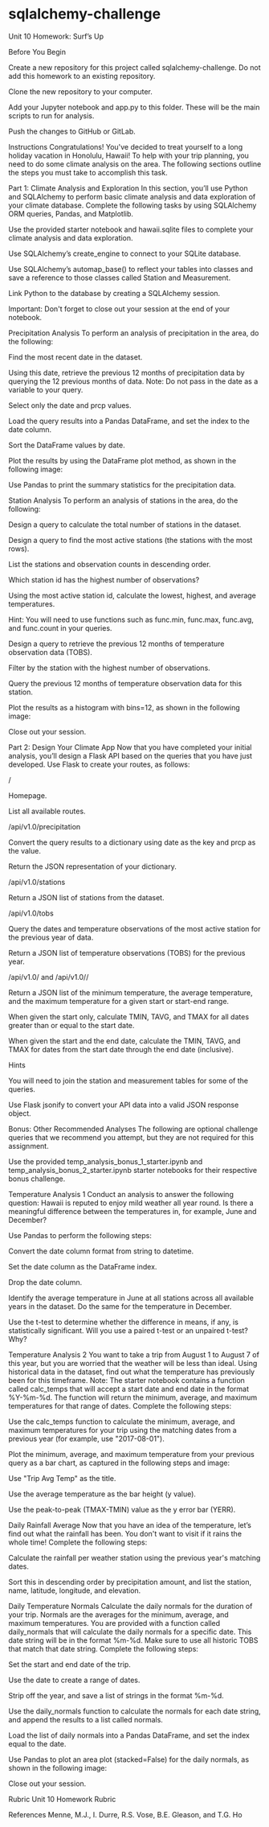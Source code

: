 # sqlalchemy-challenge
Unit 10 Homework: Surf’s Up

Before You Begin


Create a new repository for this project called sqlalchemy-challenge. Do not add this homework to an existing repository.


Clone the new repository to your computer.


Add your Jupyter notebook and app.py to this folder. These will be the main scripts to run for analysis.


Push the changes to GitHub or GitLab.




Instructions
Congratulations! You've decided to treat yourself to a long holiday vacation in Honolulu, Hawaii! To help with your trip planning, you need to do some climate analysis on the area. The following sections outline the steps you must take to accomplish this task.

Part 1: Climate Analysis and Exploration
In this section, you’ll use Python and SQLAlchemy to perform basic climate analysis and data exploration of your climate database. Complete the following tasks by using SQLAlchemy ORM queries, Pandas, and Matplotlib.


Use the provided starter notebook and hawaii.sqlite files to complete your climate analysis and data exploration.


Use SQLAlchemy’s create_engine to connect to your SQLite database.


Use SQLAlchemy’s automap_base() to reflect your tables into classes and save a reference to those classes called Station and Measurement.


Link Python to the database by creating a SQLAlchemy session.


Important: Don't forget to close out your session at the end of your notebook.



Precipitation Analysis
To perform an analysis of precipitation in the area, do the following:


Find the most recent date in the dataset.


Using this date, retrieve the previous 12 months of precipitation data by querying the 12 previous months of data. Note: Do not pass in the date as a variable to your query.


Select only the date and prcp values.


Load the query results into a Pandas DataFrame, and set the index to the date column.


Sort the DataFrame values by date.


Plot the results by using the DataFrame plot method, as shown in the following image:



Use Pandas to print the summary statistics for the precipitation data.



Station Analysis
To perform an analysis of stations in the area, do the following:


Design a query to calculate the total number of stations in the dataset.


Design a query to find the most active stations (the stations with the most rows).


List the stations and observation counts in descending order.


Which station id has the highest number of observations?


Using the most active station id, calculate the lowest, highest, and average temperatures.


Hint: You will need to use functions such as func.min, func.max, func.avg, and func.count in your queries.




Design a query to retrieve the previous 12 months of temperature observation data (TOBS).


Filter by the station with the highest number of observations.


Query the previous 12 months of temperature observation data for this station.


Plot the results as a histogram with bins=12, as shown in the following image:





Close out your session.




Part 2: Design Your Climate App
Now that you have completed your initial analysis, you’ll design a Flask API based on the queries that you have just developed.
Use Flask to create your routes, as follows:


/


Homepage.


List all available routes.




/api/v1.0/precipitation


Convert the query results to a dictionary using date as the key and prcp as the value.


Return the JSON representation of your dictionary.




/api/v1.0/stations

Return a JSON list of stations from the dataset.



/api/v1.0/tobs


Query the dates and temperature observations of the most active station for the previous year of data.


Return a JSON list of temperature observations (TOBS) for the previous year.




/api/v1.0/<start> and /api/v1.0/<start>/<end>


Return a JSON list of the minimum temperature, the average temperature, and the maximum temperature for a given start or start-end range.


When given the start only, calculate TMIN, TAVG, and TMAX for all dates greater than or equal to the start date.


When given the start and the end date, calculate the TMIN, TAVG, and TMAX for dates from the start date through the end date (inclusive).





Hints


You will need to join the station and measurement tables for some of the queries.


Use Flask jsonify to convert your API data into a valid JSON response object.



Bonus: Other Recommended Analyses
The following are optional challenge queries that we recommend you attempt, but they are not required for this assignment.

Use the provided temp_analysis_bonus_1_starter.ipynb and temp_analysis_bonus_2_starter.ipynb starter notebooks for their respective bonus challenge.


Temperature Analysis 1
Conduct an analysis to answer the following question: Hawaii is reputed to enjoy mild weather all year round. Is there a meaningful difference between the temperatures in, for example, June and December?


Use Pandas to perform the following steps:


Convert the date column format from string to datetime.


Set the date column as the DataFrame index.


Drop the date column.




Identify the average temperature in June at all stations across all available years in the dataset. Do the same for the temperature in December.


Use the t-test to determine whether the difference in means, if any, is statistically significant. Will you use a paired t-test or an unpaired t-test? Why?



Temperature Analysis 2
You want to take a trip from August 1 to August 7 of this year, but you are worried that the weather will be less than ideal. Using historical data in the dataset, find out what the temperature has previously been for this timeframe.
Note: The starter notebook contains a function called calc_temps that will accept a start date and end date in the format %Y-%m-%d. The function will return the minimum, average, and maximum temperatures for that range of dates.
Complete the following steps:


Use the calc_temps function to calculate the minimum, average, and maximum temperatures for your trip using the matching dates from a previous year (for example, use "2017-08-01").


Plot the minimum, average, and maximum temperature from your previous query as a bar chart, as captured in the following steps and image:


Use "Trip Avg Temp" as the title.


Use the average temperature as the bar height (y value).


Use the peak-to-peak (TMAX-TMIN) value as the y error bar (YERR).






Daily Rainfall Average
Now that you have an idea of the temperature, let’s find out what the rainfall has been. You don't want to visit if it rains the whole time! Complete the following steps:


Calculate the rainfall per weather station using the previous year's matching dates.

Sort this in descending order by precipitation amount, and list the station, name, latitude, longitude, and elevation.




Daily Temperature Normals
Calculate the daily normals for the duration of your trip. Normals are the averages for the minimum, average, and maximum temperatures.
You are provided with a function called daily_normals that will calculate the daily normals for a specific date. This date string will be in the format %m-%d. Make sure to use all historic TOBS that match that date string.
Complete the following steps:


Set the start and end date of the trip.


Use the date to create a range of dates.


Strip off the year, and save a list of strings in the format %m-%d.


Use the daily_normals function to calculate the normals for each date string, and append the results to a list called normals.


Load the list of daily normals into a Pandas DataFrame, and set the index equal to the date.


Use Pandas to plot an area plot (stacked=False) for the daily normals, as shown in the following image:



Close out your session.



Rubric
Unit 10 Homework Rubric


References
Menne, M.J., I. Durre, R.S. Vose, B.E. Gleason, and T.G. Ho
